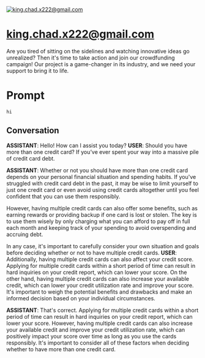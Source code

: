 
[![king.chad.x222@gmail.com](https://flow-prompt-covers.s3.us-west-1.amazonaws.com/icon/futuristic/futu_4.png)]()
# king.chad.x222@gmail.com 
Are you tired of sitting on the sidelines and watching innovative ideas go unrealized? Then it's time to take action and join our crowdfunding campaign! Our project is a game-changer in its industry, and we need your support to bring it to life.

# Prompt

```
hi
```

## Conversation

**ASSISTANT**: Hello! How can I assist you today?
**USER**: Should you have more than one credit card? If you’ve ever spent your way into a massive pile of credit card debt.




**ASSISTANT**: Whether or not you should have more than one credit card depends on your personal financial situation and spending habits. If you've struggled with credit card debt in the past, it may be wise to limit yourself to just one credit card or even avoid using credit cards altogether until you feel confident that you can use them responsibly.



However, having multiple credit cards can also offer some benefits, such as earning rewards or providing backup if one card is lost or stolen. The key is to use them wisely by only charging what you can afford to pay off in full each month and keeping track of your spending to avoid overspending and accruing debt.



In any case, it's important to carefully consider your own situation and goals before deciding whether or not to have multiple credit cards.
**USER**: Additionally, having multiple credit cards can also affect your credit score. Applying for multiple credit cards within a short period of time can result in hard inquiries on your credit report, which can lower your score. On the other hand, having multiple credit cards can also increase your available credit, which can lower your credit utilization rate and improve your score. It's important to weigh the potential benefits and drawbacks and make an informed decision based on your individual circumstances.




**ASSISTANT**: That's correct. Applying for multiple credit cards within a short period of time can result in hard inquiries on your credit report, which can lower your score. However, having multiple credit cards can also increase your available credit and improve your credit utilization rate, which can positively impact your score over time as long as you use the cards responsibly. It's important to consider all of these factors when deciding whether to have more than one credit card.


